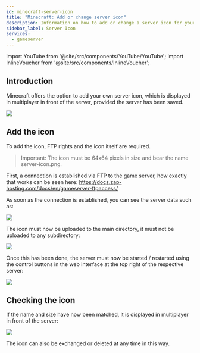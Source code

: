 ```yaml
---
id: minecraft-server-icon
title: "Minecraft: Add or change server icon"
description: Information on how to add or change a server icon for your Minecraft server from ZAP-Hosting - ZAP-Hosting.com documentation
sidebar_label: Server Icon
services:
  - gameserver
---
```


import YouTube from '@site/src/components/YouTube/YouTube';
import InlineVoucher from '@site/src/components/InlineVoucher';


## Introduction
Minecraft offers the option to add your own server icon, which is displayed in multiplayer in front of the server, provided the server has been saved.

![](https://screensaver01.zap-hosting.com/index.php/s/zFQLZmRrLWrKN7r/preview)

<YouTube videoId="m5mpKcd9Ur0" title="How to change the ICON on your Minecraft Server " description="Feel like you understand better when you see things in action? We’ve got you! Dive into our video that breaks it all down for you. Whether you're in a rush or just prefer to soak up information in the most engaging way possible!"/>

<InlineVoucher />

## Add the icon

To add the icon, FTP rights and the icon itself are required.

>Important: The icon must be 64x64 pixels in size and bear the name server-icon.png. 

First, a connection is established via FTP to the game server, how exactly that works can be seen here: https://docs.zap-hosting.com/docs/en/gameserver-ftpaccess/

As soon as the connection is established, you can see the server data such as:

![](https://screensaver01.zap-hosting.com/index.php/s/jKDxAfWzgiepiTE/preview)

The icon must now be uploaded to the main directory, it must not be uploaded to any subdirectory:

![](https://screensaver01.zap-hosting.com/index.php/s/dNWE4W5KQ8XgsQs/preview)

Once this has been done, the server must now be started / restarted using the control buttons in the web interface at the top right of the respective server:

![](https://screensaver01.zap-hosting.com/index.php/s/D4RGqboisxJoBa9/preview)

## Checking the icon 

If the name and size have now been matched, it is displayed in multiplayer in front of the server:

![](https://screensaver01.zap-hosting.com/index.php/s/qzoySiJAPReZDfc/preview)

The icon can also be exchanged or deleted at any time in this way.

